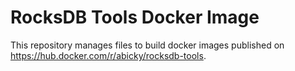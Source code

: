 # RocksDB Tools Docker Image

This repository manages files to build docker images published on https://hub.docker.com/r/abicky/rocksdb-tools.
